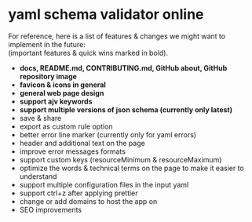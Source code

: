 # yaml schema validator online

For reference, here is a list of features & changes we might want to implement in the future:  
(important features & quick wins marked in bold).

- **docs, README.md, CONTRIBUTING.md, GitHub about, GitHub repository image**
- **favicon & icons in general**
- **general web page design**
- **support ajv keywords**
- **support multiple versions of json schema (currently only latest)**
- save & share
- export as custom rule option
- better error line marker (currently only for yaml errors)
- header and additional text on the page
- improve error messages formats
- support custom keys (resourceMinimum & resourceMaximum)
- optimize the words & technical terms on the page to make it easier to understand
- support multiple configuration files in the input yaml
- support ctrl+z after applying prettier
- change or add domains to host the app on
- SEO improvements
